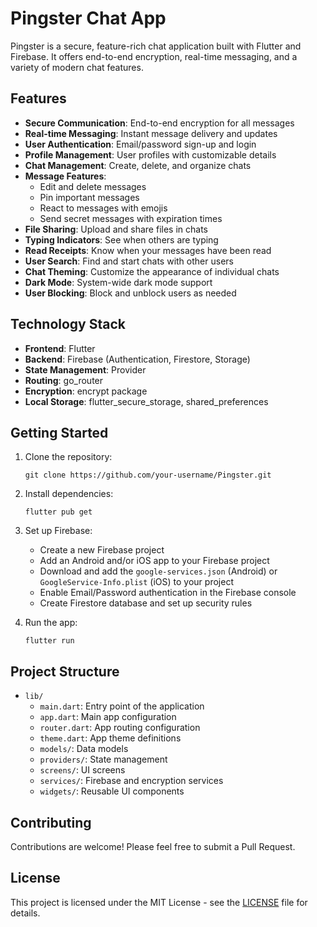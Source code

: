 # Pingster Chat App

Pingster is a secure, feature-rich chat application built with Flutter and Firebase. It offers end-to-end encryption, real-time messaging, and a variety of modern chat features.

## Features

- **Secure Communication**: End-to-end encryption for all messages
- **Real-time Messaging**: Instant message delivery and updates
- **User Authentication**: Email/password sign-up and login
- **Profile Management**: User profiles with customizable details
- **Chat Management**: Create, delete, and organize chats
- **Message Features**:
  - Edit and delete messages
  - Pin important messages
  - React to messages with emojis
  - Send secret messages with expiration times
- **File Sharing**: Upload and share files in chats
- **Typing Indicators**: See when others are typing
- **Read Receipts**: Know when your messages have been read
- **User Search**: Find and start chats with other users
- **Chat Theming**: Customize the appearance of individual chats
- **Dark Mode**: System-wide dark mode support
- **User Blocking**: Block and unblock users as needed

## Technology Stack

- **Frontend**: Flutter
- **Backend**: Firebase (Authentication, Firestore, Storage)
- **State Management**: Provider
- **Routing**: go_router
- **Encryption**: encrypt package
- **Local Storage**: flutter_secure_storage, shared_preferences

## Getting Started

1. Clone the repository:
   ```
   git clone https://github.com/your-username/Pingster.git
   ```

2. Install dependencies:
   ```
   flutter pub get
   ```

3. Set up Firebase:
   - Create a new Firebase project
   - Add an Android and/or iOS app to your Firebase project
   - Download and add the `google-services.json` (Android) or `GoogleService-Info.plist` (iOS) to your project
   - Enable Email/Password authentication in the Firebase console
   - Create Firestore database and set up security rules

4. Run the app:
   ```
   flutter run
   ```

## Project Structure

- `lib/`
  - `main.dart`: Entry point of the application
  - `app.dart`: Main app configuration
  - `router.dart`: App routing configuration
  - `theme.dart`: App theme definitions
  - `models/`: Data models
  - `providers/`: State management
  - `screens/`: UI screens
  - `services/`: Firebase and encryption services
  - `widgets/`: Reusable UI components

## Contributing

Contributions are welcome! Please feel free to submit a Pull Request.

## License

This project is licensed under the MIT License - see the [LICENSE](LICENSE) file for details.
